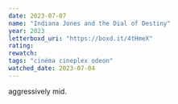 ```yaml
---
date: 2023-07-07
name: "Indiana Jones and the Dial of Destiny"
year: 2023
letterboxd_uri: "https://boxd.it/4tHmeX"
rating: 
rewatch: 
tags: "cinéma cineplex odeon"
watched_date: 2023-07-04
---
```


aggressively mid.
